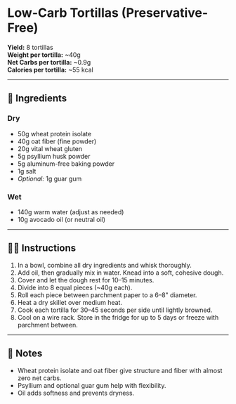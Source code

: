 # Low-Carb Tortillas (Preservative-Free)

**Yield:** 8 tortillas  
**Weight per tortilla:** ~40g  
**Net Carbs per tortilla:** ~0.9g  
**Calories per tortilla:** ~55 kcal

---

## 🧂 Ingredients

### Dry
- 50g wheat protein isolate  
- 40g oat fiber (fine powder)  
- 20g vital wheat gluten  
- 5g psyllium husk powder  
- 5g aluminum-free baking powder  
- 1g salt  
- *Optional:* 1g guar gum

### Wet
- 140g warm water (adjust as needed)  
- 10g avocado oil (or neutral oil)

---

## 🧑‍🍳 Instructions

1. In a bowl, combine all dry ingredients and whisk thoroughly.
2. Add oil, then gradually mix in water. Knead into a soft, cohesive dough.
3. Cover and let the dough rest for 10–15 minutes.
4. Divide into 8 equal pieces (~40g each).
5. Roll each piece between parchment paper to a 6–8" diameter.
6. Heat a dry skillet over medium heat.
7. Cook each tortilla for 30–45 seconds per side until lightly browned.
8. Cool on a wire rack. Store in the fridge for up to 5 days or freeze with parchment between.

---

## 🧪 Notes

- Wheat protein isolate and oat fiber give structure and fiber with almost zero net carbs.
- Psyllium and optional guar gum help with flexibility.
- Oil adds softness and prevents dryness.
